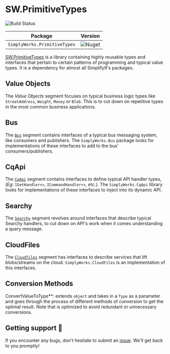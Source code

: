 # SW.PrimitiveTypes
![Build Status](https://dev.azure.com/simplify9/Github%20Pipelines/_apis/build/status/simplify9.PrimitiveTypes?branchName=master)

| **Package**       | **Version** |
| :----------------:|:----------------------:|
| ``SimplyWorks.PrimitiveTypes``|![Nuget](https://img.shields.io/nuget/v/SimplyWorks.PrimitiveTypes?style=for-the-badge)|

[SW.PrimitiveTypes](https://www.nuget.org/packages/SimplyWorks.PrimitiveTypes/) is a library
containing highly reusable types and interfaces that pertain to certain patterns of programming and typical value types. It is a dependency for almost all Simplify9's packages.

## Value Objects
The *Value Objects* segment focuses on typical business logic types like
`StreetAddress`, `Weight`, `Money` or `Blob`. This is to cut down on repetitive types in the most
common business applications.

## Bus
The [`Bus`](https://github.com/simplify9/Bus) segment contains interfaces of a typical bus messaging system, like consumers and publishers. The `SimplyWorks.Bus` package looks for implementations of these interfaces to add to the bus' consumers/publishers.

## CqApi
The [`CqApi`](https://github.com/simplify9/CqApi) segment contains interfaces to define typical API handler types, (*Eg:* `IGetHandler<>`, `ICommandHandler<>`, etc.). The `SimplyWorks.CqApi` library looks for implementations of these interfaces to inject into its dynamic API.

## Searchy
The [`Searchy`](https://github.com/simplify9/Searchy) segment revolves around interfaces that describe typical Searchy handlers, to cut down on API's work when it comes understanding a query message.

## CloudFiles
The [`Cloudfiles`](https://github.com/simplify9/CloudFiles) segment has interfaces to describe services that lift blobs/streams on the cloud.
`SimplyWorks.CloudFiles` is an implementation of this interfaces.

## Conversion Methods
ConvertValueToType**: extends `object` and takes in a `Type` as a parameter and goes through the process of different methods of conversion to get the optimal result. Note that is optimized to avoid redundant or unnecessary conversions.


## Getting support 👷
If you encounter any bugs, don't hesitate to submit an [issue](https://github.com/simplify9/HttpExtensions/issues). We'll get back to you promptly!
